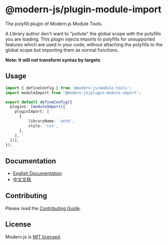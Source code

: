 # @modern-js/plugin-module-import

The polyfill plugin of Modern.js Module Tools.

A Library author don't want to "pollute" the global scope with the polyfills you are loading. This plugin injects imports to polyfills for unsupported features which are used in your code, without attaching the polyfills to the global scope but importing them as normal functions.

**Note: It will not transform syntax by targets**

## Usage

```ts
import { defineConfig } from '@modern-js/module-tools';
import moduleImport from '@modern-js/plugin-module-import';

export default defineConfig({
  plugins: [moduleImport({
    pluginImport: [
      {
          libraryName: 'antd',
          style: 'css',
      },
    ],
  })],
});
```

## Documentation

- [English Documentation](https://modernjs.dev/module-tools/en)
- [中文文档](https://modernjs.dev/module-tools/)

## Contributing

Please read the [Contributing Guide](https://github.com/modern-js-dev/modern.js/blob/main/CONTRIBUTING.md).

## License

Modern.js is [MIT licensed](https://github.com/modern-js-dev/modern.js/blob/main/LICENSE).
